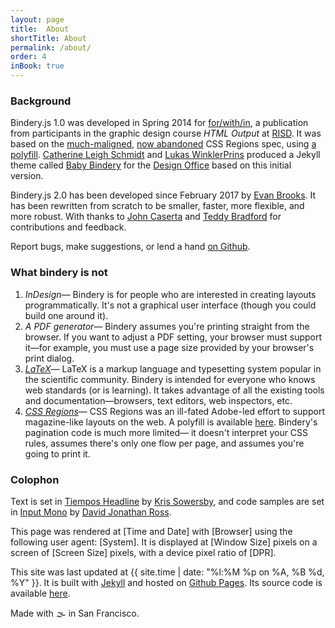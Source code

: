 ```yaml
---
layout: page
title:  About
shortTitle: About
permalink: /about/
order: 4
inBook: true
---
```


<!-- ## Notes -->

<!-- ### Print to Web to Print

Computer printers predate computer screens. Here is where a short history would go. -->

### Background

Bindery.js 1.0 was developed in Spring 2014 for [for/with/in](http://htmloutput.risd.gd/),
a publication from participants in the graphic design course *HTML Output* at [RISD](http://risd.edu). It was based on the [much-maligned](https://alistapart.com/blog/post/css-regions-considered-harmful), [now abandoned](https://arstechnica.com/information-technology/2014/01/google-plans-to-dump-adobe-css-tech-to-make-blink-fast-not-rich/) CSS Regions spec, using [a polyfill](https://github.com/FremyCompany/css-regions-polyfill). [Catherine Leigh Schmidt](http://cath.land) and [Lukas WinklerPrins](http://ltwp.net) produced a Jekyll theme called [Baby Bindery](https://github.com/thedesignoffice/babybindery) for the [Design Office](http://thedesignoffice.org/) based on this initial version.

Bindery.js 2.0 has been developed since February 2017 by [Evan Brooks](https://evanbrooks.info). It has been rewritten from scratch to be smaller, faster, more flexible, and more robust.  With thanks to [John Caserta](http://johncaserta.com/) and [Teddy Bradford](https://teddybradford.com/) for contributions and feedback.

Report bugs, make suggestions, or lend a hand
  <a href="https://github.com/evnbr/bindery">on Github</a>.

### What bindery is not

1. *InDesign*— Bindery is for people who are interested in creating layouts
programmatically. It's not a graphical user interface (though you could build one around it).
2. *A PDF generator*— Bindery assumes you're printing straight from
  the browser. If you want to adjust a PDF setting, your browser must support it—for
  example, you must use a page size provided by your browser's print dialog.
3. *[LaTeX](https://www.latex-project.org/)*— LaTeX is a markup language and typesetting system popular in the scientific community. Bindery is intended for everyone who knows web standards (or is learning). It takes advantage of all the existing tools and documentation—browsers, text editors, web inspectors, etc.
4. *[CSS Regions](https://www.w3.org/TR/css-regions-1/)*— CSS Regions was an ill-fated Adobe-led effort to support magazine-like layouts on the web. A polyfill is available [here](https://github.com/FremyCompany/css-regions-polyfill). Bindery's pagination code is much more limited— it doesn't interpret your CSS rules, assumes there's only one flow per page, and assumes you're going to print it.

### Colophon
Text is set in [Tiempos Headline](https://klim.co.nz/retail-fonts/tiempos-headline/) by [Kris Sowersby](https://klim.co.nz/), and
code samples are set in [Input Mono](http://input.fontbureau.com/) by [David Jonathan Ross](https://djr.com/).

This page was rendered at <span id='now'>[Time and Date]</span> with <span id='browser'>[Browser]</span> using the following user agent: <span id='userAgent'>[System]</span>.
It is displayed at <span id='windowSize'>[Window Size]</span> pixels on a screen of <span id='screenSize'>[Screen Size]</span> pixels, with a device pixel ratio of <span id='devicePixelRatio'>[DPR]</span>.

This site was last updated at {{ site.time  | date: "%l:%M %p on %A, %B %d, %Y" }}. It is built with [Jekyll](https://jekyllrb.com/) and
hosted on [Github Pages](https://pages.github.com/). Its source code is available [here](https://github.com/evnbr/bindery/).

Made with 🌫 in San Francisco.

<script type='text/javascript' src='/bindery/js/moment.min.js'></script>
<script type='text/javascript' src='/bindery/js/colophon.js'></script>
